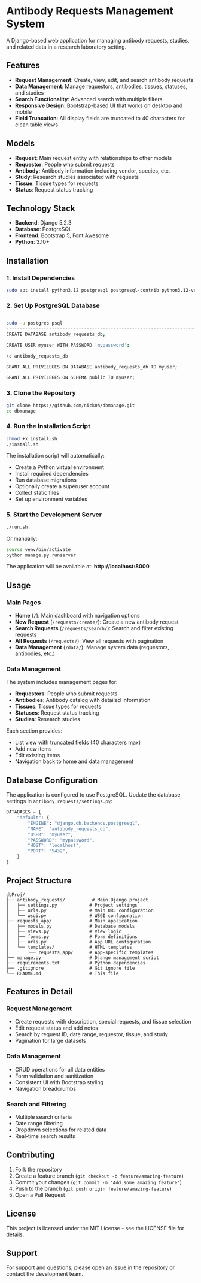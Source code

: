 # Antibody Requests Management System

A Django-based web application for managing antibody requests, studies, and related data in a research laboratory setting.

## Features

- **Request Management**: Create, view, edit, and search antibody requests
- **Data Management**: Manage requestors, antibodies, tissues, statuses, and studies
- **Search Functionality**: Advanced search with multiple filters
- **Responsive Design**: Bootstrap-based UI that works on desktop and mobile
- **Field Truncation**: All display fields are truncated to 40 characters for clean table views

## Models

- **Request**: Main request entity with relationships to other models
- **Requestor**: People who submit requests
- **Antibody**: Antibody information including vendor, species, etc.
- **Study**: Research studies associated with requests
- **Tissue**: Tissue types for requests
- **Status**: Request status tracking

## Technology Stack

- **Backend**: Django 5.2.3
- **Database**: PostgreSQL
- **Frontend**: Bootstrap 5, Font Awesome
- **Python**: 3.10+

## Installation

### 1. **Install Dependencies**

```bash
sudo apt install python3.12 postgresql postgresql-contrib python3.12-venv
```

### 2. **Set Up PostgreSQL Database**

```bash

sudo -u postgres psql
------------------------------------------------------------------------------
CREATE DATABASE antibody_requests_db;

CREATE USER myuser WITH PASSWORD 'mypassword';

\c antibody_requests_db

GRANT ALL PRIVILEGES ON DATABASE antibody_requests_db TO myuser;

GRANT ALL PRIVILEGES ON SCHEMA public TO myuser;
```

### 3. **Clone the Repository**

```bash
git clone https://github.com/nick0h/dbmanage.git
cd dbmanage
```

### 4. **Run the Installation Script**

```bash
chmod +x install.sh
./install.sh
```

The installation script will automatically:
- Create a Python virtual environment
- Install required dependencies
- Run database migrations
- Optionally create a superuser account
- Collect static files
- Set up environment variables

### 5. **Start the Development Server**

```bash
./run.sh
```

Or manually:
```bash
source venv/bin/activate
python manage.py runserver
```

The application will be available at: **http://localhost:8000**

## Usage

### Main Pages

- **Home** (`/`): Main dashboard with navigation options
- **New Request** (`/requests/create/`): Create a new antibody request
- **Search Requests** (`/requests/search/`): Search and filter existing requests
- **All Requests** (`/requests/`): View all requests with pagination
- **Data Management** (`/data/`): Manage system data (requestors, antibodies, etc.)

### Data Management

The system includes management pages for:
- **Requestors**: People who submit requests
- **Antibodies**: Antibody catalog with detailed information
- **Tissues**: Tissue types for requests
- **Statuses**: Request status tracking
- **Studies**: Research studies

Each section provides:
- List view with truncated fields (40 characters max)
- Add new items
- Edit existing items
- Navigation back to home and data management

## Database Configuration

The application is configured to use PostgreSQL. Update the database settings in `antibody_requests/settings.py`:

```python
DATABASES = {
    "default": {
        "ENGINE": "django.db.backends.postgresql",
        "NAME": "antibody_requests_db",
        "USER": "myuser",
        "PASSWORD": "mypassword",
        "HOST": "localhost",
        "PORT": "5432",
    }
}
```

## Project Structure

```
dbProj/
├── antibody_requests/          # Main Django project
│   ├── settings.py            # Project settings
│   ├── urls.py                # Main URL configuration
│   └── wsgi.py                # WSGI configuration
├── requests_app/              # Main application
│   ├── models.py              # Database models
│   ├── views.py               # View logic
│   ├── forms.py               # Form definitions
│   ├── urls.py                # App URL configuration
│   └── templates/             # HTML templates
│       └── requests_app/      # App-specific templates
├── manage.py                  # Django management script
├── requirements.txt           # Python dependencies
├── .gitignore                 # Git ignore file
└── README.md                  # This file
```

## Features in Detail

### Request Management
- Create requests with description, special requests, and tissue selection
- Edit request status and add notes
- Search by request ID, date range, requestor, tissue, and study
- Pagination for large datasets

### Data Management
- CRUD operations for all data entities
- Form validation and sanitization
- Consistent UI with Bootstrap styling
- Navigation breadcrumbs

### Search and Filtering
- Multiple search criteria
- Date range filtering
- Dropdown selections for related data
- Real-time search results

## Contributing

1. Fork the repository
2. Create a feature branch (`git checkout -b feature/amazing-feature`)
3. Commit your changes (`git commit -m 'Add some amazing feature'`)
4. Push to the branch (`git push origin feature/amazing-feature`)
5. Open a Pull Request

## License

This project is licensed under the MIT License - see the LICENSE file for details.

## Support

For support and questions, please open an issue in the repository or contact the development team. 
